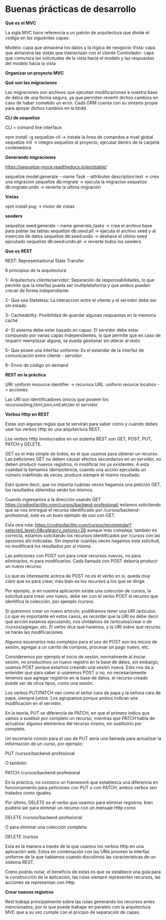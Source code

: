 # Buenas ṕrácticas de desarrollo

**Qué es el MVC**

La sigla MVC hace referencia a un patrón de arquitectura que divide el codigo en las siguientes capas: 

Modelo: capa que almacena los datos y la lógica de neogocio
Vista: capa que almacena las vistas que interactúan con el cliente
Controlador: capa que comunica las solicitudes de la vista hacia el modelo y las respuestas del modelo hacia la vista 

**Organizar un proyecto MVC**

**Qué son las migraciones**

Las migraciones son archivos que ejecutan modificaciones a nuestra base de datos de una forma segura, ya que permiten revertir dichos cambios en caso de haber cometido un error. Cada ORM cuenta con su sintaxis propia para apoyar dichos cambios en la bbdd.

**CLI de sequelize**

CLI = comand line interface

npm install -g sequelize-cli -> instala la linea de comandos a nivel global
sequelize init -> integra sequelize al proyecto, ejecutar dentro de la carpeta contenedora 

**Generando migraciones**

https://sequelize-mock.readthedocs.io/en/stable/

sequelize model:generate --name Task --attributes description:text -> crea una migracion
sequelize db:migrate -> ejecuta la migracion
sequelize db:migrate:undo -> revierte la ultima migración

**Vistas**

npm install pug -> motor de vistas

**seeders**

sequelize seed:generate --name generate_tasks -> crea el archivo base para poblar las tablas
sequelize db:seed:all -> ejecuta el archivo seed y al inserción de datos
sequelize db:seed:undo -> deshace el ultimo seed ejecutado
sequelize db:seed:undo:all -> revierte todos los seeders

**Que es REST**

REST: Representaitional State Transfer

6 principios de la arquitectura

1- Arquitectura cliente/servidor: Separación de responsabilidades, lo que permite que la interfaz pueda ser multiplataforma y que ambos puedan crecer de forma independiente

2- Que sea Stateless: La interacción entre el cliente y el servidor debe ser sin estado

3- Cacheability: Posibilidad de guardar algunas respuestas en la memoria caché

4- El sistema debe estar basado en capas: El servidor debe estar compuesto por varias capas independientes, lo que permite que en caso de requerir reemplazar alguna, se pueda gestionar sin alterar al resto

5- Que posee una interfaz uniforme: Es el estandar de la interfaz de comunicación entre cliente - servidor

6- Envio de código on demand

**REST en la práctica**

URI: uniform resource identifier -> recursos
URL: uniform reource location -> acciones

Las URI son identificadores únicos que poseen los recursos(img,html,json,xml,etc)en el servidor

**Verbos Http en REST**

Estas son algunas reglas que te servirán para saber cómo y cuándo debes usar los verbos Http en una arquitectura REST.

Los verbos Http involucrados en un sistema REST son GET, POST, PUT, PATCH y DELETE.

GET es el más simple de todos, es el que usamos para obtener un recurso. Las peticiones GET no deben causar efectos secundarios en un servidor, no deben producir nuevos registros, ni modificar los ya existentes. A esta cualidad la llamamos idempotencia, cuando una acción ejecutada un número indefinido de veces, produce siempre el mismo resultado.

Esto quiere decir, que no importa cuántas veces hagamos una petición GET, los resultados obtenidos serán los mismos.

Cuando ingresamos a la dirección usando GET https://codigofacilito.com/cursos/backend-profesional/ estamos solicitando que se nos entregue el recurso identificado por /cursos/backend-profesional, este es un buen ejemplo de uso con GET.

Esta otra ruta: https://codigofacilito.com/cursos/recomendar?selected_level=0&category_options=28 aunque más compleja, también es correcta, estamos solicitando los recursos identificados por /cursos con las opciones ahí indicadas. Sin importar cuantas veces hagamos esta solicitud, no modificará los resultados por sí misma.

Las peticiones con POST son para crear recursos nuevos, no para eliminarlos, ni para modificarlos. Cada llamada con POST debería producir un nuevo recurso.

Lo que es interesante acerca de POST no es el verbo en sí, queda muy claro que es para crear, más bien es los recursos a los que se dirige.

Por ejemplo, si en nuestra aplicación existe una colección de cursos, la solicitud para crear uno nuevo, debe ser con el verbo POST al recurso que identifica la colección, por ejemplo /cursos.

Si queremos crear un nuevo artículo, pudiéramos tener una URI /articulos. Lo que es importante en estos casos, es recordar que la URI no debe decir qué acción estamos ejecutando, nos olvidamos de /articulos/crear o de /cursos/agregar, etc. El verbo dice qué haremos, y la URI sobre qué recurso se harán las modificaciones.

Algunos escenarios más complejos para el uso de POST son los inicios de sesión, agregar a un carrito de compras, procesar un pago nuevo, etc.

Consideremos por ejemplo el inicio de sesión, normalmente al iniciar sesión, no producimos un nuevo registro en la base de datos, sin embargo, usamos POST porque estamos creando una sesión nueva. Esto nos da a entender que para saber si usaremos POST o no, no necesariamente tenemos que agregar registros en la base de datos, el recurso creado puede ser de otros tipos, como una sesión.

Los verbos PUT/PATCH van como el señor cara de papa y la señora cara de papa, siempre juntos. Los agrupamos porque ambos indican una modificación en el servidor.

En la teoría, PUT se diferencía de PATCH, en que el primero indica que vamos a sustituir por completo un recurso, mientras que PATCH habla de actualizar algunos elementos del recurso mismo, sin sustituirlo por completo.

Un escenario común para el uso de PUT sería una llamada para actualizar la información de un curso, por ejemplo:

PUT /cursos/backend-profesional

O también:

PATCH /cursos/backend-profesional

En la práctica, no conozco un framework que establezca una diferencia en funcionamiento para peticiones con PUT o con PATCH, ambos verbos son tratados como iguales.

Por último, DELETE es el verbo que usamos para eliminar registros, bien pudiera ser para eliminar un recurso con un mensaje Http como

DELETE /cursos/backend-profesional

O para eliminar una colección completa:

DELETE /cursos

Esta es la manera a través de la que usamos los verbos Http en una aplicación web. Estos en combinación con las URIs proveen la interfaz uniforme de la que hablamos cuando discutimos las características de un sistema REST.

Como podrás notar, el beneficio de estas es que se establece una guía para la construcción de la aplicación, las rutas siempre representan recursos, las acciones se representan con Http.

**Crear nuevos registros**

Rest trabaja principalmente sobre las rutas generando los recursos antes mencionados, por lo que puede trabajar en paralelo con la arquitectura MVC que a su vez cumple con el pricipio de separación de capas. 